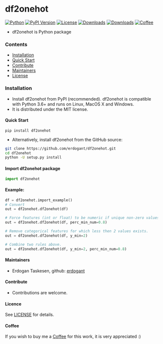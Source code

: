 # df2onehot

[![Python](https://img.shields.io/pypi/pyversions/df2onehot)](https://img.shields.io/pypi/pyversions/df2onehot)
[![PyPI Version](https://img.shields.io/pypi/v/df2onehot)](https://pypi.org/project/df2onehot/)
[![License](https://img.shields.io/badge/license-MIT-green.svg)](https://github.com/erdogant/df2onehot/blob/master/LICENSE)
[![Downloads](https://pepy.tech/badge/df2onehot/month)](https://pepy.tech/project/df2onehot/month)
[![Downloads](https://pepy.tech/badge/df2onehot)](https://pepy.tech/project/df2onehot)
[![Coffee](https://img.shields.io/badge/-coffee-grey.svg)](https://erdogant.github.io/donate/?currency=USD&amount=5)

* df2onehot is Python package

### Contents
- [Installation](#-installation)
- [Quick Start](#-quick-start)
- [Contribute](#-contribute)
- [Maintainers](#-maintainers)
- [License](#-copyright)

### Installation
* Install df2onehot from PyPI (recommended). df2onehot is compatible with Python 3.6+ and runs on Linux, MacOS X and Windows. 
* It is distributed under the MIT license.

#### Quick Start
```
pip install df2onehot
```

* Alternatively, install df2onehot from the GitHub source:
```bash
git clone https://github.com/erdogant/df2onehot.git
cd df2onehot
python -U setup.py install
```  

#### Import df2onehot package
```python
import df2onehot
```

#### Example:

```python
df = df2onehot.import_example()
# Convert
out = df2onehot.df2onehot(df)
```

```python
# Force features (int or float) to be numeric if unique non-zero values are above percentage.
out = df2onehot.df2onehot(df, perc_min_num=0.8)
```

```python
# Remove categorical features for which less then 2 values exists.
out = df2onehot.df2onehot(df, y_min=2)
```

```python
# Combine two rules above.
out = df2onehot.df2onehot(df, y_min=2, perc_min_num=0.8)
```


#### Maintainers
* Erdogan Taskesen, github: [erdogant](https://github.com/erdogant)

#### Contribute
* Contributions are welcome.

#### Licence
See [LICENSE](LICENSE) for details.

#### Coffee
If you wish to buy me a <a href="https://erdogant.github.io/donate/?currency=USD&amount=5">Coffee</a> for this work, it is very appreciated :)

